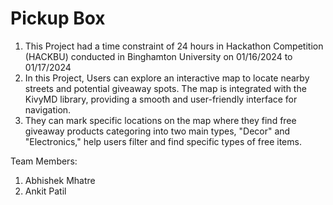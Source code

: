 # Pickup Box

1) This Project had a time constraint of 24 hours in Hackathon Competition (HACKBU) conducted in Binghamton University on 01/16/2024 to 01/17/2024
2) In this Project, Users can explore an interactive map to locate nearby streets and potential giveaway spots. The map is integrated with the KivyMD library, providing a smooth and user-friendly interface for navigation.
3) They can mark specific locations on the map where they find free giveaway products categoring into two main types, "Decor" and "Electronics," help users filter and find specific types of free items.

Team Members:
1) Abhishek Mhatre
2) Ankit Patil
